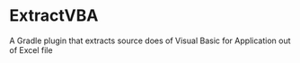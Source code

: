 # ExtractVBA
A Gradle plugin that extracts source does of Visual Basic for Application out of Excel file
